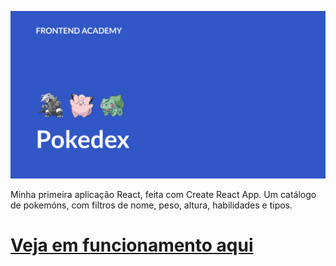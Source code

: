 ![Logo](images/logo.png)

Minha primeira aplicação React, feita com Create React App. Um catálogo de pokemóns, com filtros de nome, peso, altura, habilidades e tipos.
# [Veja em funcionamento aqui](http://giandex.jhonnymichel.com/)
